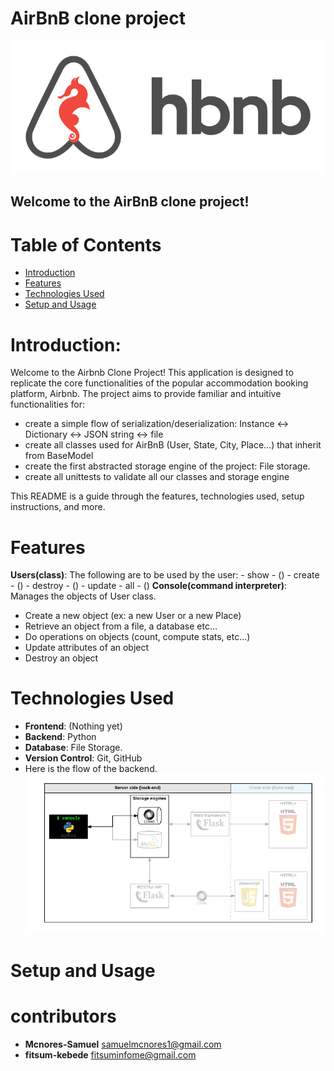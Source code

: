 # AirBnB clone project

![AirBnB](utils/images/65f4a1dd9c51265f49d0_hu98d6ceda137062fd4edf4a7d705e7570_76537_700x0_resize_box_3.png)
## Welcome to the AirBnB clone project!

# Table of Contents
- [Introduction](#introduction)
- [Features](#features)
- [Technologies Used](#technologies-used)
- [Setup and Usage](#setup-and-usage)

# Introduction:
Welcome to the Airbnb Clone Project! This application is designed to
replicate the core functionalities of the popular accommodation booking platform,
Airbnb. The project aims to provide familiar and intuitive functionalities for:
- create a simple flow of serialization/deserialization: Instance <-> Dictionary <-> JSON string <-> file
- create all classes used for AirBnB (User, State, City, Place…) that inherit from BaseModel
- create the first abstracted storage engine of the project: File storage.
- create all unittests to validate all our classes and storage engine

This README is a guide through the features, technologies used, setup instructions, and more.

# Features

**Users(class)**: The following are to be used by the user:
           - show - ()
           - create - ()
           - destroy - ()
           - update
           - all - ()
**Console(command interpreter)**: Manages the objects of User class.
- Create a new object (ex: a new User or a new Place)
- Retrieve an object from a file, a database etc…
- Do operations on objects (count, compute stats, etc…)
- Update attributes of an object
- Destroy an object

# Technologies Used
- **Frontend**: (Nothing yet)
- **Backend**: Python
- **Database**: File Storage.
- **Version Control**: Git, GitHub
- Here is the flow of the backend.
![](utils/images/815046647d23428a14ca_hu68774d5216c48b4f424f088e55e7a2ed_118703_700x0_resize_box_3.png)

# Setup and Usage

# contributors
- **Mcnores-Samuel** <samuelmcnores1@gmail.com>
- **fitsum-kebede** <fitsuminfome@gmail.com>

